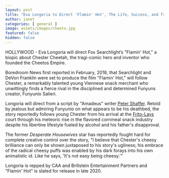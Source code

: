 ```yaml
---
layout: post
title: "Eva Longoria to Direct 'Flamin' Hot', The Life, Success, and Troubles of Chester Cheetah"
author: janet
categories: [ general ]
image: assets/images/cheeto.jpg
featured: false
hidden: false
---
```


HOLLYWOOD - Eva Longoria will direct Fox Searchlight’s "Flamin' Hot," a biopic about Chester Cheetah, the tragi-comic hero and inventor who founded the Cheetos Empire.

Boredroom News first reported in February, 2018, that Searchlight and DeVon Franklin were set to produce the film "Flamin' Hot," will follow Chester, a remarkably talented young Viennese snack merchant who unwittingly finds a fierce rival in the disciplined and determined Funyuns creator, Funyunio Salieri. 

Longoria will direct from a script by "Amadeus" writer [Peter Shaffer](https://www.imdb.com/name/nm0787323). Retold by jealous but admiring Funyunio on what appears to be his deathbed, the story reportedly follows young Chester from his arrival at the [Frito-Lays](https://finance.yahoo.com/quote/PEP) court through his meteoric rise in the flavored cornmeal snack industry despite his libertine lifestyle fueled by alcohol and his father's disapproval. 

The former _Desperate Housewives_ star has reportedly fought hard for complete creative control over the story, "I believe that Chester's cheesy brilliance can only be shown juxtaposed to his story's ugliness; his embrace of the radical cheesy puffs was enabled by his dark forays into his own animalistic id. Like he says, 'It's not easy being cheesy.'"

Longoria is repped by CAA and Brillstein Entertainment Partners and "Flamin' Hot" is slated for release in late 2020.